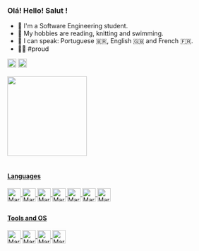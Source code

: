 ### Olá! Hello! Salut !
- 🌱 I'm a Software Engineering student.
- 🔭 My hobbies are reading, knitting and swimming.
- 👅 I can speak: Portuguese 🇧🇷, English 🇬🇧 and French 🇫🇷.
- 🏳️‍🌈 #proud
<div>
  <a href="https://www.linkedin.com/in/capella-marcosfilipe" target="_blank"><img height="20" src="https://img.shields.io/badge/LinkedIn-0077B5?style=for-the-badge&logo=linkedin&logoColor=white" target="_blank"></a>
  <a href="https://leetcode.com/capella-marcosfilipe/"><img height="20" src="https://img.shields.io/badge/-LeetCode-FFA116?style=for-the-badge&logo=LeetCode&logoColor=black"></a>
</div>
<br>
<div align="left">
  <a href="https://github.com/capella-marcosfilipe">
  <img height="180em" src="https://github-readme-stats.vercel.app/api?username=capella-marcosfilipe&show_icons=true&theme=vue-dark&include_all_commits=true&count_private=true"/>
</div>
<div style="display: inline_block"><br>
  <h4>Languages</h4>
  <img align="center" alt="Marcos-Typescript" height="30" src="https://img.shields.io/badge/TypeScript-007ACC?style=for-the-badge&logo=typescript&logoColor=white">
  <img align="center" alt="Marcos-Javascript" height="30" src="https://img.shields.io/badge/JavaScript-F7DF1E?style=for-the-badge&logo=javascript&logoColor=black">
  <img align="center" alt="Marcos-NodeJS" height="30" src="https://img.shields.io/badge/Node.js-43853D?style=for-the-badge&logo=node.js&logoColor=white">
  <img align="center" alt="Marcos-ExpressJS" height="30" src="https://img.shields.io/badge/Express.js-404D59?style=for-the-badge">
  <img align="center" alt="Marcos-Java" height="30" src="https://img.shields.io/badge/Java-ED8B00?style=for-the-badge&logo=openjdk&logoColor=white">
  <img align="center" alt="Marcos-MongoDB" height="30" src="https://img.shields.io/badge/MongoDB-4EA94B?style=for-the-badge&logo=mongodb&logoColor=white">
  <img align="center" alt="Marcos-SQL" height="30" src="https://img.shields.io/badge/sql-grey?style=for-the-badge&logo=mysql&logoColor=white">
</div>  
  
  ##
  
<div style="display: inline_block">
  <h4>Tools and OS</h4>
  <img align="center" alt="Marcos-VSC" height="30" src="https://img.shields.io/badge/Visual_Studio_Code-0078D6?style=for-the-badge&logo=visual%20studio%20code&logoColor=white">
  <img align="center" alt="Marcos-Notion" height="30" src="https://img.shields.io/badge/Notion-0078D6?style=for-the-badge&logo=notion&logoColor=white">
  <img align="center" alt="Marcos-Windows" height="30" src="https://img.shields.io/badge/Windows-0078D6?style=for-the-badge&logo=windows&logoColor=white">
  <img align="center" alt="Marcos-Linux" height="30" src="https://img.shields.io/badge/linux-0078D6?style=for-the-badge&logo=Linux&logoColor=white">
</div>
  
  ##


